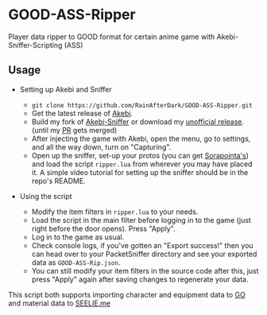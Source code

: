 # GOOD-ASS-Ripper
Player data ripper to GOOD format for certain anime game with Akebi-Sniffer-Scripting (ASS)

## Usage
- Setting up Akebi and Sniffer
  - `git clone https://github.com/RainAfterDark/GOOD-ASS-Ripper.git`
  - Get the latest release of [Akebi](https://github.com/Akebi-Group/Akebi-GC).
  - Build my fork of [Akebi-Sniffer](https://github.com/RainAfterDark/Akebi-PacketSniffer) or download my [unofficial release](https://github.com/RainAfterDark/Akebi-PacketSniffer/releases). (until my [PR](https://github.com/Akebi-Group/Akebi-PacketSniffer/pull/10) gets merged)
  - After injecting the game with Akebi, open the menu, go to settings, and all the way down, turn on "Capturing".
  - Open up the sniffer, set-up your protos (you can get [Sorapointa's](https://github.com/Sorapointa/Sorapointa-Protos)) and load the script `ripper.lua` from wherever you may have placed it. A simple video tutorial for setting up the sniffer should be in the repo's README.

- Using the script
  - Modify the item filters in `ripper.lua` to your needs.
  - Load the script in the main filter before logging in to the game (just right before the door opens). Press "Apply".
  - Log in to the game as usual.
  - Check console logs, if you've gotten an "Export success!" then you can head over to your PacketSniffer directory and see your exported data as `GOOD-ASS-Rip.json`.
  - You can still modify your item filters in the source code after this, just press "Apply" again after saving changes to regenerate your data.

This script both supports importing character and equipment data to [GO](https://frzyc.github.io/genshin-optimizer/#/) and material data to [SEELIE.me](https://seelie.me)
